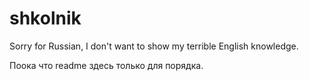 # shkolnik
Sorry for Russian, I don't want to show my terrible English knowledge.

Поока что readme здесь только для порядка.
